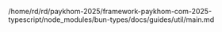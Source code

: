 /home/rd/rd/paykhom-2025/framework-paykhom-com-2025-typescript/node_modules/bun-types/docs/guides/util/main.md